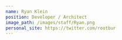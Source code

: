 ```yaml
---
name: Ryan Klein
position: Developer / Architect
image_path: /images/staff/Ryan.png
personal_site: https://twitter.com/rootbur
---
```

